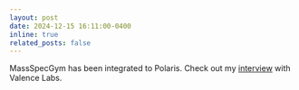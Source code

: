 ```yaml
---
layout: post
date: 2024-12-15 16:11:00-0400
inline: true
related_posts: false
---
```


MassSpecGym has been integrated to Polaris. Check out my [interview](https://www.youtube.com/watch?v=G8ZnVRm0ogc) with Valence Labs.
